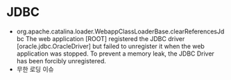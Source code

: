 # JDBC
- org.apache.catalina.loader.WebappClassLoaderBase.clearReferencesJdbc The web application [ROOT] registered the JDBC driver [oracle.jdbc.OracleDriver] but failed to unregister it when the web application was stopped. To prevent a memory leak, the JDBC Driver has been forcibly unregistered.
- 무한 로딩 이슈
